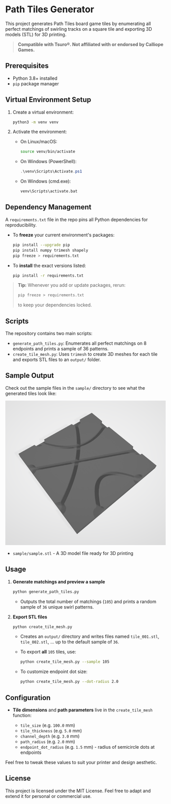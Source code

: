 # Path Tiles Generator

This project generates Path Tiles board game tiles by enumerating all perfect matchings of swirling tracks on a square tile and exporting 3D models (STL) for 3D printing.

> **Compatible with Tsuro®. Not affiliated with or endorsed by Calliope Games.**

## Prerequisites

* Python 3.8+ installed
* `pip` package manager

## Virtual Environment Setup

1. Create a virtual environment:

   ```bash
   python3 -m venv venv
   ```
2. Activate the environment:

   * On Linux/macOS:

     ```bash
     source venv/bin/activate
     ```
   * On Windows (PowerShell):

     ```powershell
     .\venv\Scripts\Activate.ps1
     ```
   * On Windows (cmd.exe):

     ```cmd
     venv\Scripts\activate.bat
     ```

## Dependency Management

A `requirements.txt` file in the repo pins all Python dependencies for reproducibility.

* To **freeze** your current environment's packages:

  ```bash
  pip install --upgrade pip
  pip install numpy trimesh shapely
  pip freeze > requirements.txt
  ```
* To **install** the exact versions listed:

  ```bash
  pip install -r requirements.txt
  ```

> **Tip:** Whenever you add or update packages, rerun:
>
> ```bash
> pip freeze > requirements.txt
> ```
>
> to keep your dependencies locked.

## Scripts

The repository contains two main scripts:

* `generate_path_tiles.py`: Enumerates all perfect matchings on 8 endpoints and prints a sample of 36 patterns.
* `create_tile_mesh.py`: Uses `trimesh` to create 3D meshes for each tile and exports STL files to an `output/` folder.

## Sample Output

Check out the sample files in the `sample/` directory to see what the generated tiles look like:

![Sample Tile Pattern](sample/sample.png)

* `sample/sample.stl` - A 3D model file ready for 3D printing

## Usage

1. **Generate matchings and preview a sample**

   ```bash
   python generate_path_tiles.py
   ```

   * Outputs the total number of matchings (`105`) and prints a random sample of `36` unique swirl patterns.

2. **Export STL files**

   ```bash
   python create_tile_mesh.py
   ```

   * Creates an `output/` directory and writes files named `tile_001.stl`, `tile_002.stl`, … up to the default sample of `36`.
   * To export **all** `105` tiles, use:

     ```bash
     python create_tile_mesh.py --sample 105
     ```
   * To customize endpoint dot size:

     ```bash
     python create_tile_mesh.py --dot-radius 2.0
     ```

## Configuration

* **Tile dimensions** and **path parameters** live in the `create_tile_mesh` function:

  * `tile_size` (e.g. `100.0` mm)
  * `tile_thickness` (e.g. `5.0` mm)
  * `channel_depth` (e.g. `3.0` mm)
  * `path_radius` (e.g. `2.0` mm)
  * `endpoint_dot_radius` (e.g. `1.5` mm) - radius of semicircle dots at endpoints

Feel free to tweak these values to suit your printer and design aesthetic.

## License

This project is licensed under the MIT License. Feel free to adapt and extend it for personal or commercial use.

